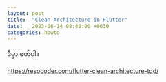 ```yaml
---
layout: post
title:  "Clean Architecture in Flutter"
date:   2023-06-14 08:40:00 +0630
categories: howto
---
```


ဒီမှာ ဖတ်ပါ။

https://resocoder.com/flutter-clean-architecture-tdd/